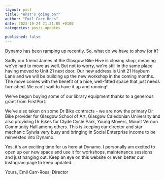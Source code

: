 ```yaml
---
layout: post
title: "What's going on?"
author: "Emil Carr-Ross"
date: 2023-10-24 21:21:00 +0100
categories: posts updates

published: false
---
```


Dynamo has been ramping up recently. So, what do we have to show for it?

Sadly our friend James at the Glasgow Bike Hive is closing shop, meaning we've had to move as well. But not to worry, we're still in the same place having moved to Unit 21 next door. Our new address is Unit 21 Hayburn Lane and we will be building up the new workshop in the coming months.
The move comes with the benefit of a nice, well-fitted space that just needs furnished. We can't wait to have it up and running!

We've begun buying some of our library equipment thanks to a generous grant from FirstPort.

We've also taken on some Dr Bike contracts - we are now the primary Dr Bike provider for Glasgow School of Art, Glasgow Caledonian University and also providing Dr Bikes for Clyde Cycle Park, Young Movers, Mount Vernon Community Hall among others. This is keeping our director and star mechanic Sylwia very busy and bringing in Social Enterprise income to be reinvested into Dynamo.

Yes, it's an exciting time for us here at Dynamo. I personally am excited to open up our new space and use it for workshops, maintenance sessions and just hanging out. Keep an eye on this website or even better our Instagram page to keep updated.

Yours,
Emil Carr-Ross,
Director
